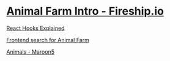 # [Animal Farm Intro - Fireship.io](https://fireship.io/courses/react/1-intro/)

[React Hooks Explained](https://www.youtube.com/watch?v=TNhaISOUy6Q)

[Frontend search for Animal Farm](https://fireship.io/courses/react/1-react-search/)

[Animals - Maroon5](https://open.spotify.com/album/0KJe8iJqOpahl1CprfAThy?si=EScuMlffQgqA2Jb0**kCxfHQ**)
